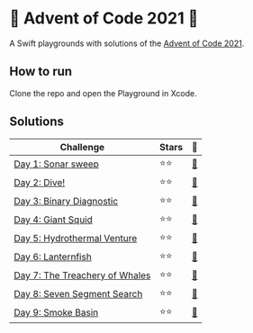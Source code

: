# :christmas_tree: Advent of Code 2021 :santa:

A Swift playgrounds with solutions of the [Advent of Code 2021](https://adventofcode.com/2021/).

## How to run

Clone the repo and open the Playground in Xcode.

## Solutions

| Challenge | Stars | :closed_book: |
| --------- | ----- | -------- |
| [Day 1: Sonar sweep](https://adventofcode.com/2021/day/1) | :star::star: | [:page_with_curl:](Advent%20of%20Code%202021.playground/Pages/Day%201.xcplaygroundpage/Contents.swift) |
| [Day 2: Dive!](https://adventofcode.com/2021/day/2) | :star::star: | [:page_with_curl:](Advent%20of%20Code%202021.playground/Pages/Day%202.xcplaygroundpage/Contents.swift) |
| [Day 3: Binary Diagnostic](https://adventofcode.com/2021/day/3) | :star::star: | [:page_with_curl:](Advent%20of%20Code%202021.playground/Pages/Day%203.xcplaygroundpage/Contents.swift) |
| [Day 4: Giant Squid](https://adventofcode.com/2021/day/4) | :star::star: | [:page_with_curl:](Advent%20of%20Code%202021.playground/Pages/Day%204.xcplaygroundpage/Contents.swift) |
| [Day 5: Hydrothermal Venture](https://adventofcode.com/2021/day/5) | :star::star: | [:page_with_curl:](Advent%20of%20Code%202021.playground/Pages/Day%205.xcplaygroundpage/Contents.swift) |
| [Day 6: Lanternfish](https://adventofcode.com/2021/day/6) | :star::star: | [:page_with_curl:](Advent%20of%20Code%202021.playground/Pages/Day%206.xcplaygroundpage/Contents.swift) |
| [Day 7: The Treachery of Whales](https://adventofcode.com/2021/day/7) | :star::star: | [:page_with_curl:](Advent%20of%20Code%202021.playground/Pages/Day%207.xcplaygroundpage/Contents.swift) |
| [Day 8: Seven Segment Search](https://adventofcode.com/2021/day/8) | :star::star: | [:page_with_curl:](Advent%20of%20Code%202021.playground/Pages/Day%208.xcplaygroundpage/Contents.swift) |
| [Day 9: Smoke Basin](https://adventofcode.com/2021/day/9) | :star::star: | [:page_with_curl:](Advent%20of%20Code%202021.playground/Pages/Day%209.xcplaygroundpage/Contents.swift) |
